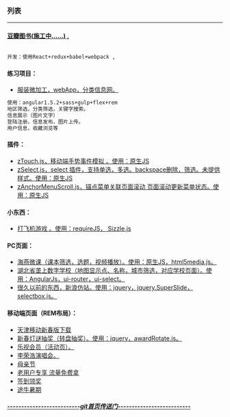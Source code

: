 ### 列表
***

#### [豆瓣图书(**施工中......**) , ](http://17x.github.io/douban_book/public/)
```bash
 
开发：使用React+redux+babel+webpack ,

```

#### 练习项目：
* [服装微加工，webApp，分类信息网。](http://17x.github.io/makeWheel/fzwjg/dist/index.html)

```bash 
使用：angular1.5.2+sass+gulp+flex+rem
地区筛选，分类筛选，关键字搜索。
信息展示（图片文字）
登陆注册，信息发布，图片上传。
用户信息，收藏浏览等
```

#### 插件：
* [zTouch.js，移动端手势事件模拟 。使用：原生JS](https://github.com/17x/zTouch)
* [zSelect.js，select 插件，支持单选，多选。backspace删除，筛选。未提供样式。使用：原生JS](https://github.com/17x/zSelect)
* [zAnchorMenuScroll.js，锚点菜单关联页面滚动 页面滚动更新菜单状态。使用：原生JS](https://github.com/17x/zAnchorMenuScroll)

#### 小东西：
* [打飞机游戏 。使用：requireJS， Sizzle.js](http://17x.github.io/makeWheel/dafeiji/)

#### PC页面：
* [海燕微课（课本筛选，选题，视频播放）。使用：原生JS，html5media.js。](http://17x.github.io/PC/haiyanPC/)
* [湖北省垄上数字学校（地图显示点、名称，城市筛选，对应学校页面）。使用：AngularJs，ui-router，ui-select。](http://17x.github.io/PC/longshang/)
* [很久以前的东西，新浪仿站。使用：jquery，jquery.SuperSlide，selectbox.js。](http://17x.github.io/PC/sinaPC/)

#### 移动端页面（REM布局）：
* [天津移动新春版下载](http://17x.github.io/wireless/tianjinmobiledownload2016chunjie/)
* [新春灯谜抽奖（转盘抽奖）。使用：jquery，awardRotate.js。](http://17x.github.io/wireless/dengmiSubPage)
* [乐视会员（活动页）。](http://17x.github.io/wireless/leshihuiyuanmianfeiling)
* [李荣浩演唱会。](http://17x.github.io/wireless/LiRongHao/)
* [母亲节](http://17x.github.io/wireless/muqinjie/)
* [老用户专享 流量免费拿](http://17x.github.io/wireless/olduserhuikui/)
* [签到领奖](http://17x.github.io/wireless/qiandaosonghaoli/)
* [途牛暑期](http://17x.github.io/wireless/tuniu/)



#### [*--------------------------git首页传送门--------------------------*](https://github.com/17x/)